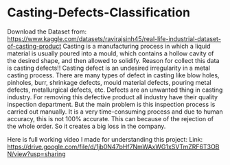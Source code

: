 # Casting-Defects-Classification

Download the Dataset from: https://www.kaggle.com/datasets/ravirajsinh45/real-life-industrial-dataset-of-casting-product
Casting is a manufacturing process in which a liquid material is usually poured into a mould, which contains a hollow cavity of the desired shape, and then allowed to solidify.
Reason for collect this data is casting defects!!
Casting defect is an undesired irregularity in a metal casting process.
There are many types of defect in casting like blow holes, pinholes, burr, shrinkage defects, mould material defects, pouring metal defects, metallurgical defects, etc.
Defects are an unwanted thing in casting industry. For removing this defective product all industry have their quality inspection department. But the main problem is this inspection process is carried out manually. It is a very time-consuming process and due to human accuracy, this is not 100% accurate. This can because of the rejection of the whole order. So it creates a big loss in the company.


Here is full working video I made for understanding this project:
Link: https://drive.google.com/file/d/1jb0N47bHf7NmWAxWG1xSVTmZRF6T3OBN/view?usp=sharing
